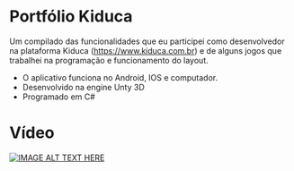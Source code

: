 # Portfólio Kiduca

Um compilado das funcionalidades que eu participei como desenvolvedor na plataforma Kiduca (https://www.kiduca.com.br)  e de alguns jogos que trabalhei na programação e funcionamento do layout. 
* O aplicativo funciona no Android, IOS e computador.
* Desenvolvido na engine Unty 3D
* Programado em C#

# Vídeo
[![IMAGE ALT TEXT HERE](https://img.youtube.com/vi/HgFczgJuEak/0.jpg)](https://www.youtube.com/watch?v=HgFczgJuEak)
